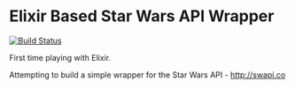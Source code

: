 # Elixir Based Star Wars API Wrapper

[![Build Status](https://travis-ci.org/twhitacre/swapi.ex.svg?branch=master)](https://travis-ci.org/twhitacre/swapi.ex)

First time playing with Elixir.

Attempting to build a simple wrapper for the Star Wars API - http://swapi.co
